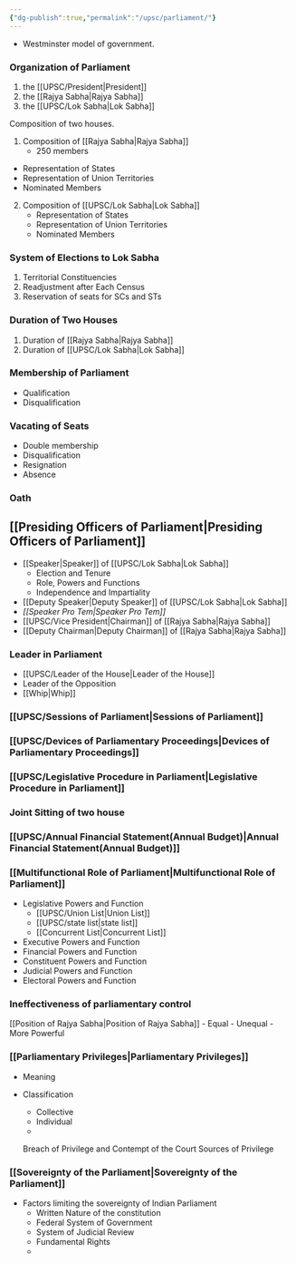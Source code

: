 ```yaml
---
{"dg-publish":true,"permalink":"/upsc/parliament/"}
---
```


- Westminster model of government.

### Organization of Parliament
1. the [[UPSC/President\|President]]
2. the [[Rajya Sabha\|Rajya Sabha]]
3. the [[UPSC/Lok Sabha\|Lok Sabha]]

Composition of two houses. 
1. Composition of [[Rajya Sabha\|Rajya Sabha]]
	- 250 members
- Representation of States
- Representation of Union Territories
- Nominated Members

2. Composition of [[UPSC/Lok Sabha\|Lok Sabha]]
	- Representation of States
	- Representation of Union Territories 
	- Nominated Members

### System of Elections to Lok Sabha
1. Territorial Constituencies 
2. Readjustment after Each Census
3. Reservation of seats for SCs and STs


### Duration of Two Houses
1. Duration of [[Rajya Sabha\|Rajya Sabha]]
2. Duration of [[UPSC/Lok Sabha\|Lok Sabha]]

### Membership of Parliament
- Qualification
- Disqualification

### Vacating of Seats
- Double membership
- Disqualification
- Resignation
- Absence

### Oath
## [[Presiding Officers of Parliament\|Presiding Officers of Parliament]]
- [[Speaker\|Speaker]] of [[UPSC/Lok Sabha\|Lok Sabha]]
	- Election and Tenure
	- Role, Powers and Functions
	- Independence and Impartiality
- [[Deputy Speaker\|Deputy Speaker]] of [[UPSC/Lok Sabha\|Lok Sabha]]
- *[[Speaker Pro Tem\|Speaker Pro Tem]]*
- [[UPSC/Vice President\|Chairman]] of [[Rajya Sabha\|Rajya Sabha]]
- [[Deputy Chairman\|Deputy Chairman]] of [[Rajya Sabha\|Rajya Sabha]]

### Leader in Parliament
- [[UPSC/Leader of the House\|Leader of the House]]
- Leader of the Opposition
- [[Whip\|Whip]]


### [[UPSC/Sessions of Parliament\|Sessions of Parliament]]


### [[UPSC/Devices of Parliamentary Proceedings\|Devices of Parliamentary Proceedings]]

### [[UPSC/Legislative Procedure in Parliament\|Legislative Procedure in Parliament]]


### Joint Sitting of two house


### [[UPSC/Annual Financial Statement(Annual Budget)\|Annual Financial Statement(Annual Budget)]] 

### [[Multifunctional Role of Parliament\|Multifunctional Role of Parliament]]
- Legislative Powers and Function
	- [[UPSC/Union List\|Union List]]
	- [[UPSC/state list\|state list]]
	- [[Concurrent List\|Concurrent List]]
- Executive Powers and Function
- Financial Powers and Function
- Constituent Powers and Function
- Judicial Powers and Function
- Electoral Powers and Function

### Ineffectiveness of parliamentary control


[[Position of Rajya Sabha\|Position of Rajya Sabha]]
	- Equal 
	- Unequal 
	- More Powerful 

### [[Parliamentary Privileges\|Parliamentary Privileges]]
- Meaning
- Classification
	- Collective 
	- Individual 
	- 

	Breach of Privilege and Contempt of the Court
	Sources of Privilege

### [[Sovereignty of the Parliament\|Sovereignty of the Parliament]]
- Factors limiting the sovereignty of Indian Parliament
	- Written Nature of the constitution 
	- Federal System of Government 
	- System of Judicial Review
	- Fundamental Rights
	- 